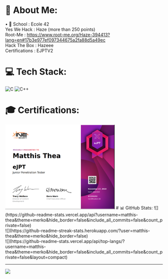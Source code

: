 # 💫 About Me:

• 🏫 School : Ecole 42<br>
Yes We Hack : Haze (more than 250 points)<br>Root-Me : https://www.root-me.org/Haze-394413?lang=en#17b3e977ef097344675a2fa88d5a49ec<br>Hack The Box : Hazeee<br>Certifications : EJPTV2


# 💻 Tech Stack:
![C](https://img.shields.io/badge/c-%2300599C.svg?style=for-the-badge&logo=c&logoColor=white) ![C++](https://img.shields.io/badge/c++-%2300599C.svg?style=for-the-badge&logo=c%2B%2B&logoColor=white)
# 🎓 Certifications:
<img width="350" alt="EJPTV2" src="https://github.com/matthis-thea/matthis-thea/blob/main/Screenshot%20from%202024-02-27%2015-46-42.png">
# 📊 GitHub Stats:
![](https://github-readme-stats.vercel.app/api?username=matthis-thea&theme=merko&hide_border=false&include_all_commits=false&count_private=false)<br/>
![](https://github-readme-streak-stats.herokuapp.com/?user=matthis-thea&theme=merko&hide_border=false)<br/>
![](https://github-readme-stats.vercel.app/api/top-langs/?username=matthis-thea&theme=merko&hide_border=false&include_all_commits=false&count_private=false&layout=compact)

---
[![](https://visitcount.itsvg.in/api?id=matthis-thea&icon=0&color=0)](https://visitcount.itsvg.in)


